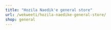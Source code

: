 ```yaml
---
title: "Hozila Naedik'e general store"
url: /wekweeti/hozila-naedike-general-store/
shop: general
---
```

